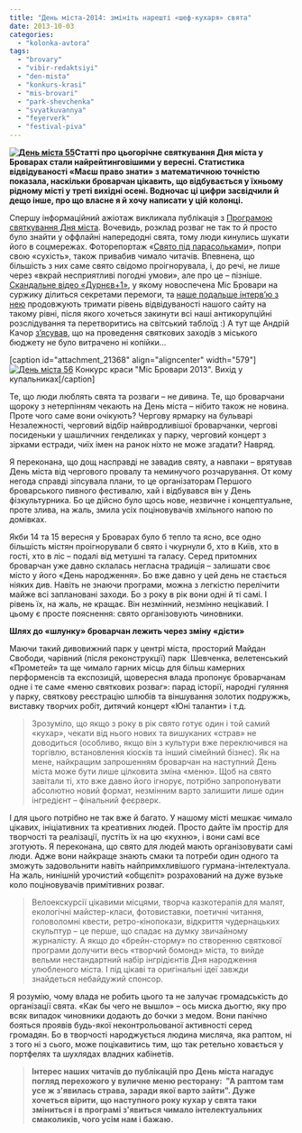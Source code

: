 ```yaml
---
title: "День міста-2014: змініть нарешті «шеф-кухаря» свята"
date: 2013-10-03
categories: 
  - "kolonka-avtora"
tags: 
  - "brovary"
  - "vibir-redaktsiyi"
  - "den-mista"
  - "konkurs-krasi"
  - "mis-brovari"
  - "park-shevchenka"
  - "svyatkuvannya"
  - "feyerverk"
  - "festival-piva"
---
```


**[![День міста 55](https://mpz.brovary.org/wp-content/uploads/2013/10/Den-mista-55.jpg)](https://mpz.brovary.org/wp-content/uploads/2013/10/Den-mista-55.jpg)Статті про цьогорічне святкування Дня міста у Броварах стали найрейтинговішими у вересні. Статистика відвідуваності «Маєш право знати» з математичною точністю показала, наскільки броварчан цікавить, що відбувається у їхньому рідному місті у треті вихідні осені. Водночас ці цифри засвідчили й дещо інше, про що власне я й хочу написати у цій колонці.**

Спершу інформаційний ажіотаж викликала публікація з [Програмою святкування Дня міста](https://mpz.brovary.org/den-mista-u-brovarah-vidkrittya-parku-parad-istoriyi-u-tantsi-festival-piva-ta-aviamodelne-shou/). Вочевидь, розклад розваг не так то й просто було знайти у оффлайні напередодні свята, тому люди кинулись шукати його в соцмережах. Фоторепортаж «[Свято під парасольками](https://mpz.brovary.org/svyato-pid-parasolkami-yak-brovari-vidznachali-den-mista/)», попри свою «сухість», також привабив чимало читачів. Впевнена, що більшість з них саме свято свідомо проігнорувала, і, до речі, не лише через «вкрай несприятливі погодні умови», але про це – пізніше. [Скандальне відео «Дурнєв+1»](https://mpz.brovary.org/sapozhko-milyarder-potoki-pravdi-vid-mis-brovari-2013/), у якому новоспечена Міс Бровари на суржику ділиться секретами перемоги, та [наше подальше інтерв’ю з нею](https://mpz.brovary.org/ya-ne-kazala-shho-sapozhko-milyarder/) продовжують тримати рівень відвідуваності нашого сайту на такому рівні, після якого хочеться закинути всі наші антикорупційні розслідування та перетворитись на світський таблоїд :) А тут ще Андрій Качор [з’ясував](https://mpz.brovary.org/den-brovariv-profinansuvav-anonimniy-blagodiynik/), що на проведення святкових заходів з міського бюджету не було витрачено ні копійки…

\[caption id="attachment\_21368" align="aligncenter" width="579"\][![День міста 56](https://mpz.brovary.org/wp-content/uploads/2013/10/Den-mista-56.jpg)](https://mpz.brovary.org/wp-content/uploads/2013/10/Den-mista-56.jpg) Конкурс краси "Міс Бровари 2013". Вихід у купальниках\[/caption\]

Те, що люди люблять свята та розваги – не дивина. Те, що броварчани щороку з нетерпінням чекають на День міста – нібито також не новина. Проте чого саме вони очікують? Чергову ярмарку на бульварі Незалежності, черговий відбір найвродливішої броварчанки, чергові посиденьки у шашличних генделиках у парку, черговий концерт з зірками естради, чиїх імен на ранок ніхто не може згадати? Навряд.

Я переконана, що дощ насправді не завадив святу, а навпаки – врятував День міста від чергового провалу та неминучого розчарування. От кому негода справді зіпсувала плани, то це організаторам Першого броварського пивного фестивалю, хай і відбувався він у День фізкультурника. Бо це дійсно було щось нове, незвичне і концептуальне, проте злива, на жаль, змила усіх поціновувачів хмільного напою по домівках.

Якби 14 та 15 вересня у Броварах було б тепло та ясно, все одно більшість містян проігнорували б свято і чкурнули б, хто в Київ, хто в гості, хто в ліс – подалі від метушні та галасу. Серед притомних броварчан уже давно склалась негласна традиція – залишати своє місто у його «День народження». Бо вже давно у цей день не стається ніяких див. Навіть не знаючи програми, можна з легкістю перелічити майже всі заплановані заходи. Бо з року в рік вони одні й ті самі. І рівень їх, на жаль, не кращає. Він незмінний, незмінно нецікавий. І цьому є просте пояснення: свято організовують чиновники.

**Шлях до «шлунку» броварчан лежить через зміну «дієти»**

Маючи такий дивовижний парк у центрі міста, просторий Майдан Свободи, чарівний (після реконструкції) парк  Шевченка, велетенський «Прометей» та ще чимало гарних місць для більш камерних перформенсів та експозицій, щовересня влада пропонує броварчанам одне і те саме «меню святкових розваг»: парад історії, народні гуляння у парку, святкову реєстрацію шлюбів та віншування золотих подружжь, виставку творчих робіт, дитячий концерт «Юні таланти» і т.д.

> Зрозуміло, що якщо з року в рік свято готує один і той самий «кухар», чекати від нього нових та вишуканих «страв» не доводиться (особливо, якщо він з культури вже переключився на торгівлю, встановлення кіосків та інший сімейний бізнес). Як на мене, найкращим запрошенням броварчан на наступний День міста може бути лише цілковита зміна «меню». Щоб на свято завітали ті, хто вже давно його ігнорує, потрібно запропонувати абсолютно новий формат, незмінним варто залишити лише один інгредієнт – фінальний феєрверк.

І для цього потрібно не так вже й багато. У нашому місті мешкає чимало цікавих, ініціативних та креативних людей. Просто дайте їм простір для творчості та реалізації, пустіть їх на цю «кухню», і вони самі все зготують. Я переконана, що свято для людей мають організовувати самі люди. Адже вони найкраще знають смаки та потреби один одного та зможуть задовольнити навіть найпримхливішого гурмана-інтелектуала. На жаль, нинішній урочистий «общєпіт» розрахований на дуже вузьке коло поціновувачів примітивних розваг.

> Велоекскурсії цікавими місцями, творча казкотерапія для малят, екологічні майстер-класи, фотовиставки, поетичні читання, головоломні квести, ретро-кінопокази, відкриття чудернацьких скульптур – це перше, що спадає на думку звичайному журналісту. А якщо до «брейн-сторму» по створенню святкової програми долучити весь «творчий бомонд» міста, то вийде вельми нестандартний набір інгрідієнтів Дня народження улюбленого міста. І під цікаві та оригінальні ідеї завжди знайдеться небайдужий спонсор.

Я розумію, чому влада не робить цього та не залучає громадськість до організації свята. «Как бы чего не вышло» – ось миска дьогтю, яку про всяк випадок чиновники додають до бочки з медом. Вони панічно бояться проявів будь-якої неконтрольованої активності серед громадян. Бо в творчості народжується людина мисляча, яка раптом, ні з того ні з сього, може поцікавитись тим, що так ретельно ховається у портфелях та шухлядах владних кабінетів.

> **Інтерес наших читачів до публікацій про День міста нагадує погляд перехожого у вуличне меню ресторану:  "А раптом там усе ж з'явилась страва, заради якої варто зайти". Дуже хочеться вірити, що наступного року кухар у свята таки зміниться і в програмі з'явиться чимало інтелектуальних смаколиків, чого усім нам і бажаю.**
